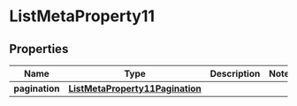 

# ListMetaProperty11


## Properties

| Name | Type | Description | Notes |
|------------ | ------------- | ------------- | -------------|
|**pagination** | [**ListMetaProperty11Pagination**](ListMetaProperty11Pagination.md) |  |  |




